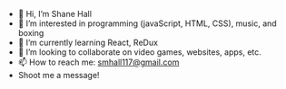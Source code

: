 - 👋 Hi, I’m Shane Hall
- 👀 I’m interested in programming (javaScript, HTML, CSS), music, and boxing
- 🌱 I’m currently learning React, ReDux
- 💞️ I’m looking to collaborate on video games, websites, apps, etc.
- 📫 How to reach me: smhall117@gmail.com
- Shoot me a message!


<!---
Hero-Catalyst/Hero-Catalyst is a ✨ special ✨ repository because its `README.md` (this file) appears on your GitHub profile.
You can click the Preview link to take a look at your changes.
--->
